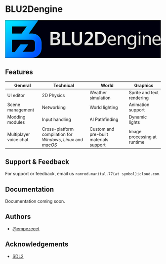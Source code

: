 # BLU2Dengine
![BLU2Dengine modules with logos](https://github.com/BLU2D-Engine/.github/blob/main/blu2d_engine_core_logo_text_2.png?raw=true)



## Features
| **General** | **Technical** | **World** | **Graphics** |
|---|---|---|---|
| UI editor | 2D Physics | Weather simulation | Sprite and text rendering |
| Scene management | Networking | World lighting | Animation support |
| Modding modules | Input handling | AI Pathfinding | Dynamic lights |
| Multiplayer voice chat | Cross-platform compilation for _Windows_, _Linux_ and _macOS_ | Custom and pre-built materials support | Image processing at runtime |


## Support & Feedback

For support or feedback, email us `ramrod.marital.77(at symbol)icloud.com`.


## Documentation

Documentation coming soon.

## Authors

- [@empezeeet](https://www.github.com/empezeeet)


## Acknowledgements

 - [SDL2](https://www.libsdl.org/)
